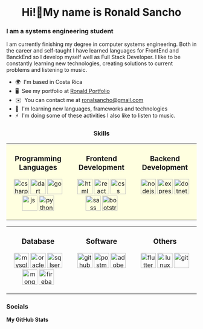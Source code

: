 <h1 align="center">Hi!👋My name is Ronald Sancho</h1>

<h3 align="cemter">I am a systems engineering student</h3>


I am currently finishing my degree in computer systems engineering. Both in the career and self-taught I have learned languages for FrontEnd and BanckEnd so I develop myself well as Full Stack Developer. I like to be constantly learning new technologies, creating solutions to current problems and listening to music.

* 🌍  I'm based in Costa Rica
* 🖥️  See my portfolio at [Ronald Portfolio](http://ronaldsancho.github.io/Portfolio_Ronald/)
* ✉️  You can contact me at [ronalsancho@gmail.com](mailto:ronalsancho@gmail.com)
* 🧠  I'm learning new languages, frameworks and technologies
* ⚡  I'm doing some of these activities I also like to listen to music.

<h3 align="center">Skills</h3>

<p align="center">
    <table style="background-color:#FFFFE0">
        <tr>
            <td valign="top" width="33%">
                <h3 align="center">Programming Languages</h3>
                <p align="center"> 
                    <a href="https://www.w3schools.com/cs/" target="_blank" rel="noreferrer"> 
                    <img src="https://cdn.jsdelivr.net/gh/devicons/devicon/icons/csharp/csharp-original.svg" 
                    alt="csharp" width="40" height="40"/></a>
                    <a href="https://dart.dev/" target="_blank" rel="noreferrer"> 
                    <img src="https://cdn.jsdelivr.net/gh/devicons/devicon/icons/dart/dart-original.svg" 
                    alt="dart" width="40" height="40"/></a>
                    <a href="https://go.dev/" target="_blank" rel="noreferrer"> 
                    <img src="https://cdn.jsdelivr.net/gh/devicons/devicon/icons/go/go-original.svg" 
                    alt="go" width="40" height="40"/></a>
                    <a href="https://developer.mozilla.org/en-US/docs/Web/JavaScript" 
                    target="_blank" rel="noreferrer"> 
                    <img src="https://cdn.jsdelivr.net/gh/devicons/devicon/icons/javascript/javascript-original.svg" alt="js" width="40" height="40"/></a>
                    <a href="https://pypi.org/" target="_blank" rel="noreferrer"> 
                    <img src="https://cdn.jsdelivr.net/gh/devicons/devicon/icons/python/python-original.svg" 
                    alt="python" width="40" height="40"/></a>
                </p>
            </td>
            <td valign="top" width="33%">
                <h3 align="center">Frontend Development</h3>
                <p align="center"> 
                    <a href="https://www.w3schools.com/html/" target="_blank" rel="noreferrer"> 
                    <img src="https://cdn.jsdelivr.net/gh/devicons/devicon/icons/html5/html5-original.svg" 
                    alt="html" width="40" height="40"/></a>
                    <a href="https://react.dev/" target="_blank" rel="noreferrer"> 
                    <img src="https://cdn.jsdelivr.net/gh/devicons/devicon/icons/react/react-original.svg" 
                    alt="react" width="40" height="40"/></a>
                    <a href="https://developer.mozilla.org/en-US/docs/Learn/CSS" target="_blank" rel="noreferrer"> 
                    <img src="https://cdn.jsdelivr.net/gh/devicons/devicon/icons/css3/css3-original.svg" 
                    alt="css" width="40" height="40"/></a>
                    <a href="https://sass-lang.com/" target="_blank" rel="noreferrer"> 
                    <img src="https://cdn.jsdelivr.net/gh/devicons/devicon/icons/sass/sass-original.svg" 
                    alt="sass" width="40" height="40"/></a>
                    <a href="https://getbootstrap.com/" target="_blank" rel="noreferrer"> 
                    <img src="https://cdn.jsdelivr.net/gh/devicons/devicon/icons/bootstrap/bootstrap-original.svg" 
                    alt="bootstrap" width="40" height="40"/></a>
                </p>
            </td>
            <td valign="top" width="33%">
                <h3 align="center">Backend Development</h3>
                <p align="center">
                    <a href="https://nodejs.org/en" target="_blank" rel="noreferrer"> 
                    <img src="https://cdn.jsdelivr.net/gh/devicons/devicon/icons/nodejs/nodejs-original.svg" 
                    alt="nodejs" width="40" height="40"/></a>
                    <a href="https://expressjs.com/" target="_blank" rel="noreferrer"> 
                    <img src="https://raw.githubusercontent.com/danielcranney/readme-generator/main/public/icons/skills/express-colored-dark.svg" 
                    alt="expressjs" width="40" height="40"/></a>
                    <a href="https://learn.microsoft.com/en-us/dotnet/core/introduction" target="_blank" rel="noreferrer"> 
                    <img src="https://cdn.jsdelivr.net/gh/devicons/devicon/icons/dotnetcore/dotnetcore-original.svg" 
                    alt="dotnetcore" width="40" height="40"/></a>
                </p>
            </td>
        </tr>
    </table>
    <table>
        <tr>
            <td valign="middle" width="33%">
                <h3 align="center">Database</h3>
                <p align="center">
                    <a href="https://www.mysql.com/" target="_blank" rel="noreferrer"> 
                    <img src="https://cdn.jsdelivr.net/gh/devicons/devicon/icons/mysql/mysql-original.svg" 
                    alt="mysql" width="40" height="40"/></a>
                    <a href="https://www.oracle.com/" target="_blank" rel="noreferrer"> 
                    <img src="https://cdn.jsdelivr.net/gh/devicons/devicon/icons/oracle/oracle-original.svg" 
                    alt="oracle" width="40" height="40"/></a>
                    <a href="https://www.microsoft.com/en-us/sql-server/sql-server-downloads" target="_blank" rel="noreferrer"> <img src="https://cdn.jsdelivr.net/gh/devicons/devicon/icons/microsoftsqlserver/microsoftsqlserver-plain.svg" alt="sqlserver" width="40" height="40"/></a>
                    <a href="https://www.mongodb.com/docs/" target="_blank" rel="noreferrer"> 
                    <img src="https://cdn.jsdelivr.net/gh/devicons/devicon/icons/mongodb/mongodb-original.svg" 
                    alt="mongodb" width="40" height="40"/></a>
                    <a href="https://firebase.google.com/" target="_blank" rel="noreferrer"> 
                    <img src="https://cdn.jsdelivr.net/gh/devicons/devicon/icons/firebase/firebase-plain.svg" 
                    alt="firebase" width="40" height="40"/></a>
                </p>
            </td>
            <td valign="top" width="33%">
                <h3 align="center">Software</h3>
                <p align="center"> 
                    <a href="https://github.com/github" target="_blank" rel="noreferrer"> 
                    <img src="https://cdn.jsdelivr.net/gh/devicons/devicon/icons/github/github-original.svg" 
                    alt="github" width="40" height="40"/></a>
                    <a href="https://www.postman.com/" target="_blank" rel="noreferrer"> 
                    <img src="https://www.vectorlogo.zone/logos/getpostman/getpostman-icon.svg" 
                    alt="postman" width="40" height="40"/></a>
                    <a href="https://helpx.adobe.com/mx/xd/get-started.html" target="_blank" rel="noreferrer"> 
                    <img src="https://cdn.worldvectorlogo.com/logos/adobe-xd.svg" 
                    alt="adobexd" width="40" height="40"/></a>
                </p>
            </td>
            <td valign="top" width="33%">
                <h3 align="center">Others</h3>
                <p align="center">
                    <a href="https://flutter.dev/" target="_blank" rel="noreferrer"> 
                    <img src="https://cdn.jsdelivr.net/gh/devicons/devicon/icons/flutter/flutter-original.svg" 
                    alt="flutter" width="40" height="40"/></a>
                    <a href="https://www.linix.com.co/" target="_blank" rel="noreferrer"> 
                    <img src="https://cdn.jsdelivr.net/gh/devicons/devicon/icons/linux/linux-original.svg" 
                    alt="lunux" width="40" height="40"/></a>
                    <a href="https://git-scm.com/" target="_blank" rel="noreferrer"> 
                    <img src="https://cdn.jsdelivr.net/gh/devicons/devicon/icons/git/git-original.svg" 
                    alt="git" width="40" height="40"/></a>
                </p>
            </td>
        </tr>
    </table>
</p>

### Socials

<p align="left"> 

</p>

<b>My GitHub Stats</b>

<!-- ![](./profile-3d-contrib/profile-night-view.svg) -->

